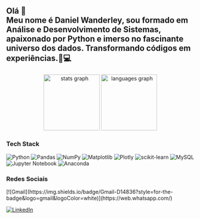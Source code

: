 <h2 align="left">Olá 👋<br>Meu nome é Daniel Wanderley, sou formado em Análise e Desenvolvimento de Sistemas, apaixonado por Python e imerso no fascinante universo dos dados. Transformando códigos em experiências.🐍💻</h2>

###

<div align="center">
  <img src="https://github-readme-stats.vercel.app/api?username=daniel-wanderley&hide_title=false&hide_rank=true&show_icons=true&include_all_commits=true&count_private=true&disable_animations=false&theme=dark&locale=en&hide_border=false" height="150" alt="stats graph"  />
  <img src="https://github-readme-stats.vercel.app/api/top-langs?username=daniel-wanderley&locale=en&hide_title=false&layout=compact&card_width=320&langs_count=5&theme=dark&hide_border=false" height="150" alt="languages graph"  />
</div>

### Tech Stack
![Python](https://img.shields.io/badge/python-3670A0?style=for-the-badge&logo=python&logoColor=ffdd54)
![Pandas](https://img.shields.io/badge/pandas-%23150458.svg?style=for-the-badge&logo=pandas&logoColor=white)
![NumPy](https://img.shields.io/badge/numpy-%23013243.svg?style=for-the-badge&logo=numpy&logoColor=white)
![Matplotlib](https://img.shields.io/badge/Matplotlib-%23ffffff.svg?style=for-the-badge&logo=Matplotlib&logoColor=black)
![Plotly](https://img.shields.io/badge/Plotly-%233F4F75.svg?style=for-the-badge&logo=plotly&logoColor=white)
![scikit-learn](https://img.shields.io/badge/scikit--learn-%23F7931E.svg?style=for-the-badge&logo=scikit-learn&logoColor=white)
![MySQL](https://img.shields.io/badge/mysql-%2300f.svg?style=for-the-badge&logo=mysql&logoColor=white)
![Jupyter Notebook](https://img.shields.io/badge/jupyter-%23FA0F00.svg?style=for-the-badge&logo=jupyter&logoColor=white)
![Anaconda](https://img.shields.io/badge/Anaconda-%2344A833.svg?style=for-the-badge&logo=anaconda&logoColor=white)

### Redes Sociais

<div align="left">
[![Gmail](https://img.shields.io/badge/Gmail-D14836?style=for-the-badge&logo=gmail&logoColor=white)](https://web.whatsapp.com/)

[![LinkedIn](https://img.shields.io/badge/linkedin-%230077B5.svg?style=for-the-badge&logo=linkedin&logoColor=white)](https://dados.gov.br/home)
</div>

###
